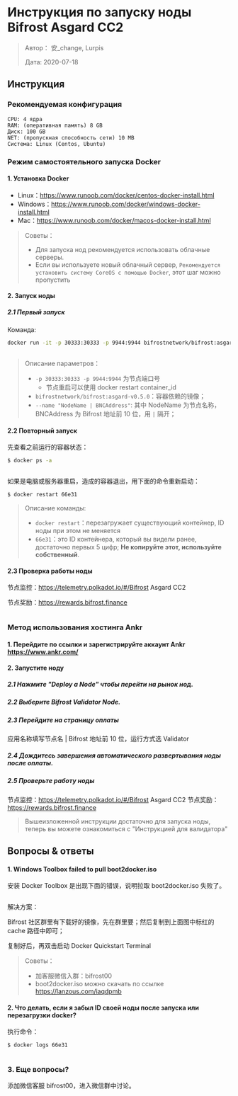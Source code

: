 # Инструкция по запуску ноды Bifrost Asgard CC2

> Автор： 安_change, Lurpis
> 
> Дата: 2020-07-18

## Инструкция
### Рекомендуемая конфигурация

```
CPU: 4 ядра
RAM: (оперативная память) 8 GB
Диск: 100 GB
NET: (пропускная способность сети) 10 MB
Система: Linux (Centos, Ubuntu)
```

### Режим самостоятельного запуска Docker
#### 1. Установка Docker
- Linux：<https://www.runoob.com/docker/centos-docker-install.html>
- Windows：<https://www.runoob.com/docker/windows-docker-install.html>
- Mac：<https://www.runoob.com/docker/macos-docker-install.html>

> Советы：
> 
> - Для запуска нод рекомендуется использовать облачные серверы.
> - Если вы используете новый облачный сервер, `Рекомендуется установить систему CoreOS с помощью Docker`, этот шаг можно пропустить

#### 2. Запуск ноды

##### 2.1 Первый запуск

Команда:

```sh
docker run -it -p 30333:30333 -p 9944:9944 bifrostnetwork/bifrost:asgard-v0.5.0 --name "NodeName | BNCAddress" --rpc-cors 'all' --unsafe-ws-external --validator
```

<img :src="$withBase('/zh/node-tutorials/node-tutorials-01.png')" alt="" />

> Описание параметров：
> 
> - `-p 30333:30333 -p 9944:9944` 为节点端口号 
>     - 节点重启可以使用 docker restart container_id
> - `bifrostnetwork/bifrost:asgard-v0.5.0`：容器依赖的镜像；
> - `--name "NodeName | BNCAddress"`: 其中 NodeName 为节点名称，BNCAddress 为 Bifrost 地址前 10 位，用 `|` 隔开；

#### 2.2 Повторный запуск

先查看之前运行的容器状态：

```sh
$ docker ps -a
```

<img :src="$withBase('/zh/node-tutorials/node-tutorials-02.png')" alt="" />

如果是电脑或服务器重启，造成的容器退出，用下面的命令重新启动：

```sh
$ docker restart 66e31
```

> Описание команды:
> 
> - `docker restart`：перезагружает существующий контейнер, ID ноды при этом не меняется
> - `66e31`：это ID контейнера, который вы видели ранее, достаточно первых 5 цифр; **Не копируйте этот, используйте собственный**.

#### 2.3 Проверка работы ноды

节点监控：<https://telemetry.polkadot.io/#/Bifrost> Asgard CC2

节点奖励：<https://rewards.bifrost.finance>

<img :src="$withBase('/zh/node-tutorials/node-tutorials-03.png')" alt="" />

### Метод использования хостинга Ankr
#### 1. Перейдите по ссылки и зарегистрируйте аккаунт Ankr <https://www.ankr.com/>
#### 2. Запустите ноду
##### 2.1 Нажмите "Deploy a Node" чтобы перейти на рынок нод.
##### 2.2 Выберите Bifrost Validator Node.
##### 2.3 Перейдите на страницу оплаты
应用名称填写节点名 | Bifrost 地址前 10 位，运行方式选 Validator

##### 2.4 Дождитесь завершения автоматического развертывания ноды после оплаты.
##### 2.5 Проверьте работу ноды

节点监控：<https://telemetry.polkadot.io/#/Bifrost> Asgard CC2 节点奖励：<https://rewards.bifrost.finance>

> Вышеизложенной инструкции достаточно для запуска ноды, теперь вы можете ознакомиться с "Инструкцией для валидатора"

## Вопросы & ответы
#### 1. Windows Toolbox failed to pull boot2docker.iso

安装 Docker Toolbox 是出现下面的错误，说明拉取 boot2docker.iso 失败了。

<img :src="$withBase('/zh/node-tutorials/node-tutorials-04.png')" alt="" />

解决方案：

Bifrost 社区群里有下载好的镜像，先在群里要；然后复制到上面图中标红的 cache 路径中即可；

复制好后，再双击启动 Docker Quickstart Terminal

> Советы：
> 
> - 加客服微信入群：bifrost00
> - boot2docker.iso можно скачать по ссылке https://lanzous.com/iaqdpmb

#### 2. Что делать, если я забыл ID своей ноды после запуска или перезагрузки docker?

执行命令：

```sh
$ docker logs 66e31
```

<img :src="$withBase('/zh/node-tutorials/node-tutorials-05.png')" alt="" />

### 3. Еще вопросы?

添加微信客服 bifrost00，进入微信群中讨论。